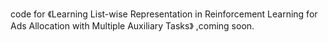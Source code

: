 code for 《Learning List-wise Representation in Reinforcement Learning for Ads Allocation with Multiple Auxiliary Tasks》 ,coming soon.
